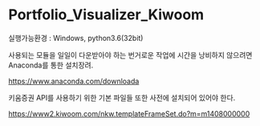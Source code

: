 # Portfolio_Visualizer_Kiwoom

실행가능환경 : Windows, python3.6(32bit)

사용되는 모듈을 일일이 다운받아야 하는 번거로운 작업에 시간을 낭비하지 않으려면 Anaconda를 통한 설치장려.

https://www.anaconda.com/downloada

키움증권 API를 사용하기 위한 기본 파일들 또한 사전에 설치되어 있어야 한다.

https://www2.kiwoom.com/nkw.templateFrameSet.do?m=m1408000000

